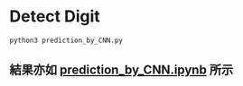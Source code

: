# Detect Digit
`python3 prediction_by_CNN.py`
## 結果亦如 [prediction_by_CNN.ipynb](https://github.com/x1001000/Cloud-AI-Pi/blob/master/AI/prediction_by_CNN.ipynb) 所示